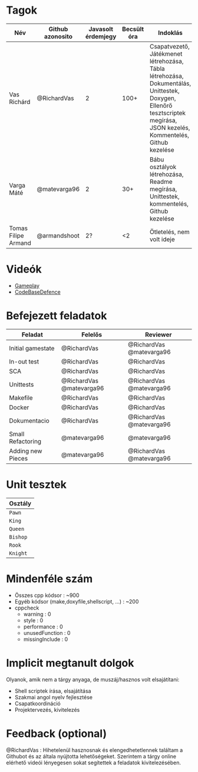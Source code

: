 # Tagok

| Név | Github azonosito  | Javasolt érdemjegy | Becsült óra | Indoklás  | 
| --- | ---- | --- | ------------------ | --------- |
| Vas Richárd | @RichardVas | 2 | 100+ | Csapatvezető, Játékmenet létrehozása, Tábla létrehozása, Dokumentálás, Unittestek, Doxygen, Ellenőrő tesztscriptek megírása, JSON kezelés, Kommentelés, Github kezelése |
| Varga Máté | @matevarga96 | 2 | 30+ | Bábu osztályok létrehozása, Readme megírása, Unittestek, kommentelés, Github kezelése  |
| Tomas Filipe Armand | @armandshoot | 2? | <2 | Ötletelés, nem volt ideje |


# Videók

 - [Gameplay](/videos/gameplay.mp4)
 - [CodeBaseDefence](/videos/codebasedefence.mp4)

# Befejezett feladatok

| Feladat |  Felelős | Reviewer | 
| --- |  --- | ------------------ | 
| Initial gamestate  | @RichardVas| @RichardVas @matevarga96| 
| In-out test | @RichardVas| @RichardVas| 
| SCA | @RichardVas| @RichardVas | 
| Unittests| @RichardVas @matevarga96| @RichardVas @matevarga96|
| Makefile | @RichardVas| @RichardVas | 
| Docker | @RichardVas| @RichardVas |
| Dokumentacio | @RichardVas| @RichardVas @matevarga96 |
| Small Refactoring |@matevarga96|  @matevarga96|
| Adding new Pieces |@matevarga96| @RichardVas  @matevarga96|


# Unit tesztek

| Osztály |
| --- | 
| `Pawn` | 
| `King` |
| `Queen` |
| `Bishop` |
| `Rook` |
| `Knight` |

# Mindenféle szám
 - Összes cpp kódsor : ~900
 - Egyéb kódsor (make,doxyfile,shellscript, ...) : ~200
 - cppcheck
   - warning : 0
   - style : 0
   - performance : 0
   - unusedFunction :  0
   - missingInclude :  0

# Implicit megtanult dolgok
Olyanok, amik nem a tárgy anyaga, de muszáj/hasznos volt elsajátítani:
- Shell scriptek írása, elsajátítása
- Szakmai angol nyelv fejlesztése
- Csapatkoordináció
- Projektervezés, kivitelezés



# Feedback (optional)
 
@RichardVas : Hihetelenül hasznosnak és elengedhetetlennek találtam a Githubot és az általa nyújtotta lehetőségeket. Szerintem a tárgy online elérhető videói lényegesen sokat segítettek a feladatok kivitelezésében.
